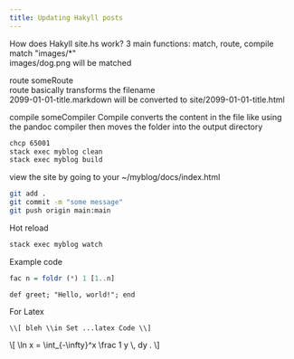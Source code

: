 ```yaml
---
title: Updating Hakyll posts
---
```


How does Hakyll site.hs work?
3 main functions: match, route, compile  
match "images/*"   
images/dog.png will be matched

route someRoute  
route basically transforms the filename  
2099-01-01-title.markdown will be converted to site/2099-01-01-title.html

compile someCompiler
Compile converts the content in the file like using the pandoc compiler then moves the folder into the output directory



```bash
chcp 65001
stack exec myblog clean
stack exec myblog build
```
view the site by going to your ~/myblog/docs/index.html

```bash
git add .
git commit -m "some message"
git push origin main:main
```

Hot reload
``` haskell
stack exec myblog watch
```

Example code

``` haskell
fac n = foldr (*) 1 [1..n]
```

```{.ruby .numberLines}
def greet; "Hello, world!"; end
```
   
  
For Latex 
```{.ruby .numberLines}
\\[ bleh \\in Set ...latex Code \\]
```
\\[ \\ln x = \\int_{-\\infty}^x \\frac 1 y \\, dy . \\]